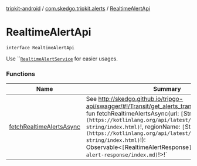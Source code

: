 [tripkit-android](../../index.md) / [com.skedgo.tripkit.alerts](../index.md) / [RealtimeAlertApi](./index.md)

# RealtimeAlertApi

`interface RealtimeAlertApi`

Use ``[`RealtimeAlertService`](../-realtime-alert-service/index.md) for easier usages.

### Functions

| Name | Summary |
|---|---|
| [fetchRealtimeAlertsAsync](fetch-realtime-alerts-async.md) | See http://skedgo.github.io/tripgo-api/swagger/#!/Transit/get_alerts_transit_json.`abstract fun fetchRealtimeAlertsAsync(url: `[`String`](https://kotlinlang.org/api/latest/jvm/stdlib/kotlin/-string/index.html)`!, regionName: `[`String`](https://kotlinlang.org/api/latest/jvm/stdlib/kotlin/-string/index.html)`!): Observable<`[`RealtimeAlertResponse`](../-realtime-alert-response/index.md)`!>!` |
